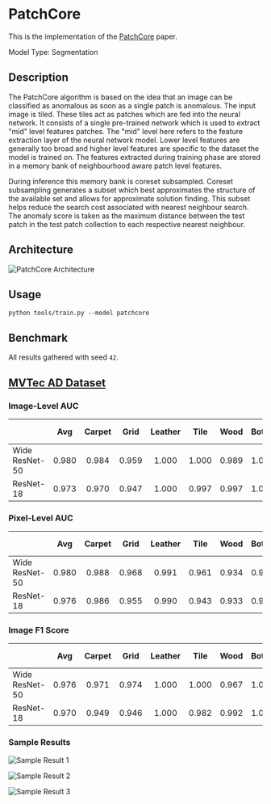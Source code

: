 # PatchCore

This is the implementation of the [PatchCore](https://arxiv.org/pdf/2106.08265.pdf) paper.

Model Type: Segmentation

## Description

The PatchCore algorithm is based on the idea that an image can be classified as anomalous as soon as a single patch is anomalous. The input image is tiled. These tiles act as patches which are fed into the neural network. It consists of a single pre-trained network which is used to extract "mid" level features patches. The "mid" level here refers to the feature extraction layer of the neural network model. Lower level features are generally too broad and higher level features are specific to the dataset the model is trained on. The features extracted during training phase are stored in a memory bank of neighbourhood aware patch level features.

During inference this memory bank is coreset subsampled. Coreset subsampling generates a subset which best approximates the structure of the available set and allows for approximate solution finding. This subset helps reduce the search cost associated with nearest neighbour search. The anomaly score is taken as the maximum distance between the test patch in the test patch collection to each respective nearest neighbour.

## Architecture

![PatchCore Architecture](/docs/source/images/patchcore/architecture.jpg "PatchCore Architecture")

## Usage

`python tools/train.py --model patchcore`

## Benchmark

All results gathered with seed `42`.

## [MVTec AD Dataset](https://www.mvtec.com/company/research/datasets/mvtec-ad)

### Image-Level AUC

|                |  Avg  | Carpet | Grid  | Leather | Tile  | Wood  | Bottle | Cable | Capsule | Hazelnut | Metal Nut | Pill  | Screw | Toothbrush | Transistor | Zipper |
| -------------- | :---: | :----: | :---: | :-----: | :---: | :---: | :----: | :---: | :-----: | :------: | :-------: | :---: | :---: | :--------: | :--------: | :----: |
| Wide ResNet-50 | 0.980 | 0.984  | 0.959 |  1.000  | 1.000 | 0.989 | 1.000  | 0.990 |  0.982  |  1.000   |   0.994   | 0.924 | 0.960 |   0.933    |   1.000    | 0.982  |
| ResNet-18      | 0.973 | 0.970  | 0.947 |  1.000  | 0.997 | 0.997 | 1.000  | 0.986 |  0.965  |  1.000   |   0.991   | 0.916 | 0.943 |   0.931    |   0.996    | 0.953  |

### Pixel-Level AUC

|                |  Avg  | Carpet | Grid  | Leather | Tile  | Wood  | Bottle | Cable | Capsule | Hazelnut | Metal Nut | Pill  | Screw | Toothbrush | Transistor | Zipper |
| -------------- | :---: | :----: | :---: | :-----: | :---: | :---: | :----: | :---: | :-----: | :------: | :-------: | :---: | :---: | :--------: | :--------: | :----: |
| Wide ResNet-50 | 0.980 | 0.988  | 0.968 |  0.991  | 0.961 | 0.934 | 0.984  | 0.988 |  0.988  |  0.987   |   0.989   | 0.980 | 0.989 |   0.988    |   0.981    | 0.983  |
| ResNet-18      | 0.976 | 0.986  | 0.955 |  0.990  | 0.943 | 0.933 | 0.981  | 0.984 |  0.986  |  0.986   |   0.986   | 0.974 | 0.991 |   0.988    |   0.974    | 0.983  |

### Image F1 Score

|                |  Avg  | Carpet | Grid  | Leather | Tile  | Wood  | Bottle | Cable | Capsule | Hazelnut | Metal Nut | Pill  | Screw | Toothbrush | Transistor | Zipper |
| -------------- | :---: | :----: | :---: | :-----: | :---: | :---: | :----: | :---: | :-----: | :------: | :-------: | :---: | :---: | :--------: | :--------: | :----: |
| Wide ResNet-50 | 0.976 | 0.971  | 0.974 |  1.000  | 1.000 | 0.967 | 1.000  | 0.968 |  0.982  |  1.000   |   0.984   | 0.940 | 0.943 |   0.938    |   1.000    | 0.979  |
| ResNet-18      | 0.970 | 0.949  | 0.946 |  1.000  | 0.982 | 0.992 | 1.000  | 0.978 |  0.969  |  1.000   |   0.989   | 0.940 | 0.932 |   0.935    |   0.974    | 0.967  |

### Sample Results

![Sample Result 1](/docs/source/images/patchcore/results/0.png "Sample Result 1")

![Sample Result 2](/docs/source/images/patchcore/results/1.png "Sample Result 2")

![Sample Result 3](/docs/source/images/patchcore/results/2.png "Sample Result 3")
